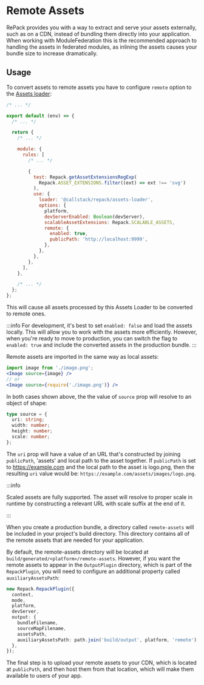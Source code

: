 # Remote Assets

RePack provides you with a way to extract and serve your assets externally, such as on a CDN,
instead of bundling them directly into your application. When working with ModuleFederation
this is the recommended approach to handling the assets in federated modules, as inlining
the assets causes your bundle size to increase dramatically.

## Usage

To convert assets to remote assets you have to configure `remote` option to the [Assets loader](../loader/../loaders/assets-loader):

```js
/* ... */

export default (env) => {
  /* ... */

  return {
    /* ... */

    module: {
      rules: [
        /* ... */

        {
          test: Repack.getAssetExtensionsRegExp(
            Repack.ASSET_EXTENSIONS.filter((ext) => ext !== 'svg')
          ),
          use: {
            loader: '@callstack/repack/assets-loader',
            options: {
              platform,
              devServerEnabled: Boolean(devServer),
              scalableAssetExtensions: Repack.SCALABLE_ASSETS,
              remote: {
                enabled: true,
                publicPath: 'http://localhost:9999',
              },
            },
          },
        },
      ],
    },

    /* ... */
  };
};
```

This will cause all assets processed by this Assets Loader to be converted to remote ones.

:::info
For development, it's best to set `enabled: false` and load the assets locally. This will allow you to work with the assets more efficiently. However, when you're ready to move to production, you can switch the flag to `enabled: true` and include the converted assets in the production bundle.
:::

Remote assets are imported in the same way as local assets:

```jsx
import image from './image.png';
<Image source={image} />
// or
<Image source={require('./image.png')} />
```

In both cases shown above, the the value of `source` prop will resolve to an object of shape:

```ts
type source = {
  uri: string;
  width: number;
  height: number;
  scale: number;
};
```

The `uri` prop will have a value of an URL that's constructed by joining `publicPath`, 'assets' and local path to the asset together. If `publicPath` is set to https://example.com and the local path to the asset is logo.png, then the resulting `uri` value would be: `https://example.com/assets/images/logo.png`.

:::info

Scaled assets are fully supported. The asset will resolve to proper scale in runtime by constructing a relevant URL with scale suffix at the end of it.

:::

When you create a production bundle, a directory called `remote-assets` will be included in your project's build directory. This directory contains all of the remote assets that are needed for your application.

By default, the remote-assets directory will be located at `build/generated/<platform>/remote-assets`. However, if you want the remote assets to appear in the `OutputPlugin` directory, which is part of the `RepackPlugin`, you will need to configure an additional property called `auxiliaryAssetsPath`:

```ts
new Repack.RepackPlugin({
  context,
  mode,
  platform,
  devServer,
  output: {
    bundleFilename,
    sourceMapFilename,
    assetsPath,
    auxiliaryAssetsPath: path.join('build/output', platform, 'remote'),
  },
});
```

The final step is to upload your remote assets to your CDN, which is located at `publicPath`, and then host them from that location, which will make them available to users of your app.

